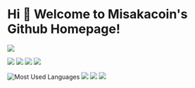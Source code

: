 # Hi 🎉 Welcome to Misakacoin's Github Homepage!

<img src="https://readme-typing-svg.herokuapp.com/?lines=Welcome,%20visitor!;Hello%20Github%20World!&font=Roboto" />

<p>
<img src="https://img.shields.io/static/v1?label=Program&message=Python&color=blue"/>
<a href="https://blog.csdn.net/m0_53015671"><img src="https://img.shields.io/static/v1?label=Blog&message=CSDN&color=red"/></a>
<a href="https://space.bilibili.com/15359899"><img src="https://img.shields.io/static/v1?label=Video&message=Bilibili&color=cyan"/></a>
<img src="https://visitor-badge.glitch.me/badge?page_id=https://github.com/Misakacoin&right_color=red" />
</p>

![Most Used Languages](https://github-readme-stats.vercel.app/api/top-langs/?username=Misakacoin&theme=dark&layout=compact)
![](https://stats.justsong.cn/api/csdn?id=m0_53015671&theme=dark)
![](https://stats.justsong.cn/api/bilibili/?id=15359899&theme=dark)
![](https://activity-graph.herokuapp.com/graph?username=Misakacoin&theme=github)
